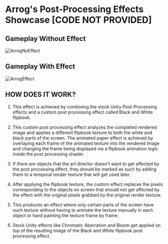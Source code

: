 # Arrog's Post-Processing Effects Showcase [CODE NOT PROVIDED]

## Gameplay Without Effect
![ArrogNoEffect](/Images/ArrogNoEffect.gif)

## Gameplay With Effect
![ArrogEffect](/Images/ArrogEffect.gif)

## HOW DOES IT WORK?
1. This effect is achieved by combining the stock Unity Post-Processing effects and a custom post processing effect called Black and White flipbook.

2. This custom post processing effect analyzes the completed rendered image and applies a different flipbook texture to both the white and black parts of the screen. The animated paper effect is achieved by overlaying each frame of the animated texture into the rendered image and changing the frame being displayed via a flipbook animation logic inside the post processing shader. 

3. If there are objects that the art director doesn't want to get affected by the post processing effect, they should be marked as such by adding them to a temporal render texture that will get used later.

4. After applying the flipbook texture, the custom effect replaces the pixels corresponding to the objects on screen that should not get affected by the effect with the original pixels grabbed by the original render texture.

5. This produces an effect where only certain parts of the screen have such texture without having to animate the texture manually in each object or hand painting the texture frame by frame.

6. Stock Unity effects like Chromatic Aberration and Bloom get applied on top of the resulting image of the Black and White flipbook post processing effect.
